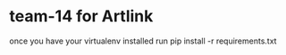 # team-14 for Artlink

once you have your virtualenv installed run
pip install -r requirements.txt

